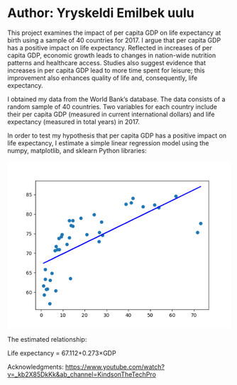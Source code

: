 # Author: Yryskeldi Emilbek uulu

This project examines the impact of per capita GDP on life expectancy at birth using a sample of 40 countries for 2017. I argue that per capita GDP has a positive impact on life expectancy. Reflected in increases of per capita GDP, economic growth leads to changes in nation-wide nutrition patterns and healthcare access. Studies also suggest evidence that increases in per capita GDP lead to more time spent for leisure; this improvement also enhances quality of life and, consequently, life expectancy.

I obtained my data from the World Bank’s database. The data consists of a random sample of 40 countries. Two variables for each country include their per capita GDP (measured in current international dollars) and life expectancy (measured in total years) in 2017. 

In order to test my hypothesis that per capita GDP has a positive impact on life expectancy, I estimate a simple linear regression model using the numpy, matplotlib, and sklearn Python libraries:

![picture](eco250_linear.png)

The estimated relationship:

Life expectancy = 67.112+0.273×GDP

Acknowledgments:
https://www.youtube.com/watch?v=_kb2X85DkKk&ab_channel=KindsonTheTechPro
